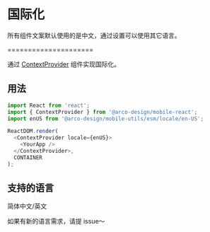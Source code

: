 # 国际化

所有组件文案默认使用的是中文，通过设置可以使用其它语言。

=====================


通过 [ContextProvider](#/components/context-provider) 组件实现国际化。

## 用法

```js
import React from 'react';
import { ContextProvider } from '@arco-design/mobile-react';
import enUS from '@arco-design/mobile-utils/esm/locale/en-US';

ReactDOM.render(
  <ContextProvider locale={enUS}>
    <YourApp />
  </ContextProvider>,
  CONTAINER
);
```

## 支持的语言

简体中文/英文

如果有新的语言需求，请提 issue～

